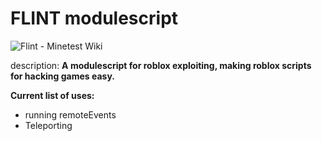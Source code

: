 # FLINT  modulescript

<img src="https://wiki.minetest.net/images/2/2e/Flint.png" alt="Flint - Minetest Wiki"/>

description:
**A modulescript for roblox exploiting, making roblox scripts for hacking games easy.**


**Current list of uses:**
- running remoteEvents
- Teleporting

